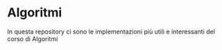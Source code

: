 # Algoritmi
In questa repository ci sono le implementazioni più utili e interessanti del corso di Algoritmi

